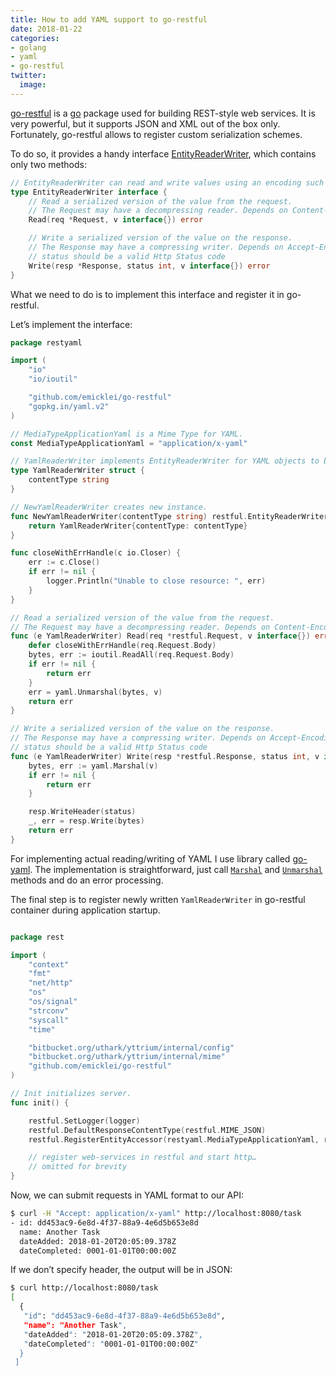```yaml
---
title: How to add YAML support to go-restful
date: 2018-01-22
categories:
- golang
- yaml
- go-restful
twitter:
  image:
---
```


[go-restful] is a [go] package used for building REST-style web services.
It is very powerful, but it supports JSON and XML out of the box only. Fortunately, go-restful allows to register custom serialization schemes.

To do so, it provides a handy interface [EntityReaderWriter], which contains only two methods:

``` go
// EntityReaderWriter can read and write values using an encoding such as JSON,XML.
type EntityReaderWriter interface {
    // Read a serialized version of the value from the request.
    // The Request may have a decompressing reader. Depends on Content-Encoding.
    Read(req *Request, v interface{}) error

    // Write a serialized version of the value on the response.
    // The Response may have a compressing writer. Depends on Accept-Encoding.
    // status should be a valid Http Status code
    Write(resp *Response, status int, v interface{}) error
}
```

What we need to do is to implement this interface and register it in go-restful.

Let’s implement the interface:

``` go
package restyaml

import (
	"io"
	"io/ioutil"

	"github.com/emicklei/go-restful"
	"gopkg.in/yaml.v2"
)

// MediaTypeApplicationYaml is a Mime Type for YAML.
const MediaTypeApplicationYaml = "application/x-yaml"

// YamlReaderWriter implements EntityReaderWriter for YAML objects to be used by restful.
type YamlReaderWriter struct {
	contentType string
}

// NewYamlReaderWriter creates new instance.
func NewYamlReaderWriter(contentType string) restful.EntityReaderWriter {
	return YamlReaderWriter{contentType: contentType}
}

func closeWithErrHandle(c io.Closer) {
	err := c.Close()
	if err != nil {
		logger.Println("Unable to close resource: ", err)
	}
}

// Read a serialized version of the value from the request.
// The Request may have a decompressing reader. Depends on Content-Encoding.
func (e YamlReaderWriter) Read(req *restful.Request, v interface{}) error {
	defer closeWithErrHandle(req.Request.Body)
	bytes, err := ioutil.ReadAll(req.Request.Body)
	if err != nil {
		return err
	}
	err = yaml.Unmarshal(bytes, v)
	return err
}

// Write a serialized version of the value on the response.
// The Response may have a compressing writer. Depends on Accept-Encoding.
// status should be a valid Http Status code
func (e YamlReaderWriter) Write(resp *restful.Response, status int, v interface{}) error {
	bytes, err := yaml.Marshal(v)
	if err != nil {
		return err
	}

	resp.WriteHeader(status)
	_, err = resp.Write(bytes)
	return err
}

```

For implementing actual reading/writing of YAML I use library called [go-yaml]. The implementation is straightforward, just call [`Marshal`](https://godoc.org/gopkg.in/yaml.v2#Marshal) and [`Unmarshal`](https://godoc.org/gopkg.in/yaml.v2#Unmarshal) methods and do an error processing.

The final step is to register newly written `YamlReaderWriter` in go-restful container during application startup.

``` go

package rest

import (
	"context"
	"fmt"
	"net/http"
	"os"
	"os/signal"
	"strconv"
	"syscall"
	"time"

	"bitbucket.org/uthark/yttrium/internal/config"
	"bitbucket.org/uthark/yttrium/internal/mime"
	"github.com/emicklei/go-restful"
)

// Init initializes server.
func init() {

	restful.SetLogger(logger)
	restful.DefaultResponseContentType(restful.MIME_JSON)
	restful.RegisterEntityAccessor(restyaml.MediaTypeApplicationYaml, restyaml.NewYamlReaderWriter(restyaml.MediaTypeApplicationYaml))

	// register web-services in restful and start http…
	// omitted for brevity
}

```

Now, we can submit requests in YAML format to our API:

``` sh
$ curl -H "Accept: application/x-yaml" http://localhost:8080/task
- id: dd453ac9-6e8d-4f37-88a9-4e6d5b653e8d
  name: Another Task
  dateAdded: 2018-01-20T20:05:09.378Z
  dateCompleted: 0001-01-01T00:00:00Z
```

If we don’t specify header, the output will be in JSON:

``` sh
$ curl http://localhost:8080/task
[
  {
   "id": "dd453ac9-6e8d-4f37-88a9-4e6d5b653e8d",
   "name": "Another Task",
   "dateAdded": "2018-01-20T20:05:09.378Z",
   "dateCompleted": "0001-01-01T00:00:00Z"
  }
 ]
```

[go-restful]: https://github.com/emicklei/go-restful
[go]: https://golang.org
[EntityReaderWriter]: https://godoc.org/github.com/emicklei/go-restful#EntityReaderWriter
[go-yaml]: https://github.com/go-yaml/yaml
